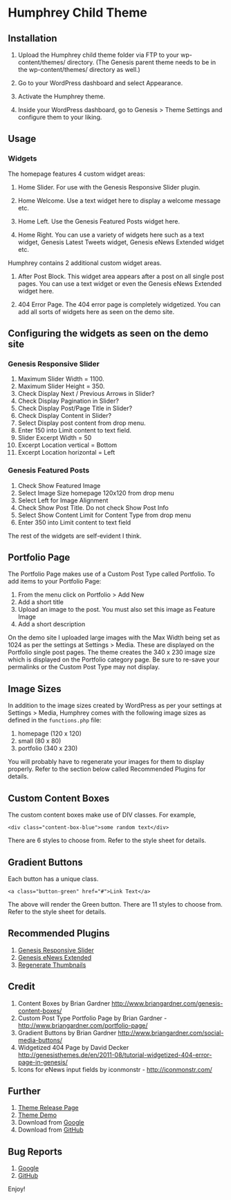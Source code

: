 # Humphrey Child Theme

## Installation
1. Upload the Humphrey child theme folder via FTP to your wp-content/themes/ directory. (The Genesis parent theme needs to be in the wp-content/themes/ directory as well.)

2. Go to your WordPress dashboard and select Appearance.

3. Activate the Humphrey theme.

4. Inside your WordPress dashboard, go to Genesis > Theme Settings and configure them to your liking.

## Usage

### Widgets

The homepage features 4 custom widget areas:

1. Home Slider. For use with the Genesis Responsive Slider plugin.

2. Home Welcome. Use a text widget here to display a welcome message etc.

3. Home Left. Use the Genesis Featured Posts widget here.

4. Home Right. You can use a variety of widgets here such as a text widget, Genesis Latest Tweets widget, Genesis eNews Extended widget etc.

Humphrey contains 2 additional custom widget areas.

1. After Post Block. This widget area appears after a post on all single post pages. You can use a text widget or even the Genesis eNews Extended widget here.

2. 404 Error Page. The 404 error page is completely widgetized. You can add all sorts of widgets here as seen on the demo site.

## Configuring the widgets as seen on the demo site

### Genesis Responsive Slider

1. Maximum Slider Width = 1100.
2. Maximum Slider Height = 350.
3. Check Display Next / Previous Arrows in Slider?
4. Check Display Pagination in Slider?
5. Check Display Post/Page Title in Slider?
6. Check Display Content in Slider?
7. Select Display post content from drop menu.
8. Enter 150 into Limit content to text field.
9. Slider Excerpt Width = 50
10. Excerpt Location vertical = Bottom
11. Excerpt Location horizontal = Left

### Genesis Featured Posts

1. Check Show Featured Image
2. Select Image Size homepage 120x120 from drop menu
3. Select Left for Image Alignment
4. Check Show Post Title. Do not check Show Post Info
5. Select Show Content Limit for Content Type from drop menu
6. Enter 350 into Limit content to text field

The rest of the widgets are self-evident I think.

## Portfolio Page
The Portfolio Page makes use of a Custom Post Type called Portfolio. To add items to your Portfolio Page:

1. From the menu click on Portfolio > Add New
2. Add a short title
3. Upload an image to the post. You must also set this image as Feature Image
4. Add a short description

On the demo site I uploaded large images with the Max Width being set as 1024 as per the settings at Settings > Media. These are displayed on the Portfolio single post pages.
The theme creates the 340 x 230 image size which is displayed on the Portfolio category page. Be sure to re-save your permalinks or the Custom Post Type may not display.

## Image Sizes
In addition to the image sizes created by WordPress as per your settings at Settings > Media, Humphrey comes with the following image sizes as defined in the `functions.php` file:

1. homepage (120 x 120)
2. small (80 x 80)
3. portfolio (340 x 230)

You will probably have to regenerate your images for them to display properly. Refer to the section below called Recommended Plugins for details.

## Custom Content Boxes
The custom content boxes make use of DIV classes. For example,

`<div class="content-box-blue">some random text</div>`

There are 6 styles to choose from. Refer to the style sheet for details.

## Gradient Buttons
Each button has a unique class.

`<a class="button-green" href="#">Link Text</a>`

The above will render the Green button. There are 11 styles to choose from. Refer to the style sheet for details.

## Recommended Plugins
1. [Genesis Responsive Slider](http://wordpress.org/extend/plugins/genesis-responsive-slider/)
2. [Genesis eNews Extended](http://wordpress.org/extend/plugins/genesis-enews-extended/)
3. [Regenerate Thumbnails](http://wordpress.org/extend/plugins/regenerate-thumbnails/)

## Credit
1. Content Boxes by Brian Gardner http://www.briangardner.com/genesis-content-boxes/
2. Custom Post Type Portfolio Page by Brian Gardner - http://www.briangardner.com/portfolio-page/
3. Gradient Buttons by Brian Gardner http://www.briangardner.com/social-media-buttons/
4. Widgetized 404 Page by David Decker http://genesisthemes.de/en/2011-08/tutorial-widgetized-404-error-page-in-genesis/
5. Icons for eNews input fields by iconmonstr - http://iconmonstr.com/

## Further
1. [Theme Release Page](http://wpcanada.ca/our-themes/humphrey/)
2. [Theme Demo](http://demo.wpcanada.ca/humphrey/)
3. Download from [Google](http://code.google.com/p/humphrey-theme/)
4. Download from [GitHub](https://github.com/lenkutchma/humphrey)

## Bug Reports
1. [Google](http://code.google.com/p/humphrey-theme/issues/list)
2. [GitHub](https://github.com/lenkutchma/humphrey/issues)

Enjoy!